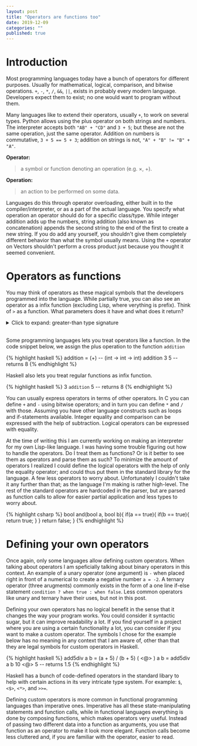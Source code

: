 ```yaml
---
layout: post
title: "Operators are functions too"
date: 2019-12-09
categories: ""
published: true
---
```


# Introduction

Most programming languages today have a bunch of operators for different 
purposes. Usually for mathematical, logical, comparison, and bitwise 
operations. `+`, `-`, `*`, `/`, `&&`, `||`, exists in probably every modern 
language. Developers expect them to exist; no one would want to program without them.

Many languages like to extend their operators, usually `+`, to work on several 
types. Python allows using the plus operator on both strings and 
numbers. The interpreter accepts both `"AB" + "CD"` and `3 + 5`; 
but these are not the same operation, just the same operator. 
Addition on numbers is commutative, `3 + 5 == 5 + 3`; addition on 
strings is not, `"A" + "B" != "B" + "A"`.


**Operator:** 
> a symbol or function denoting an operation (e.g. ×, +).

**Operation:** 
> an action to be performed on some data.

Languages do this through operator overloading, either built in to the 
compiler/interpreter, or as a part of the actual language. You specify 
what operation an operator should do for a specific class/type. While integer addition 
adds up the numbers, string addition
(also known as concatenation) appends the second string to the end of the first to 
create a new string. If you do add any yourself, you shouldn't give them 
completely different behavior than what the symbol usually means. 
Using the `+` operator on Vectors shouldn't perform a cross product just 
because you thought it seemed convenient. 


# Operators as functions
You may think of operators as these magical symbols that the developers 
programmed into the language. While partially true, you can also see an 
operator as a infix function (excluding Lisp, where verything is prefix). 
Think of `>` as a function. What parameters does it have and what does 
it return?

<details class="details">
<summary class="summary">Click to expand: greater-than type signature</summary>
{% highlight fsharp %}
(int -> int -> bool)
{% endhighlight %}
In a more familiar style: 
{% highlight csharp %}
bool greaterThan(int a, int b);
{% endhighlight %}
This is not accounting for any other possible operator overloading, 
such as strings or other number types (eg. float/double).
</details>
<br/>

Some programming languages lets you treat operators like a function. In the code 
snippet below, we assign the plus operation to the function `addition`

{% highlight haskell %}
addition = (+) -- (int -> int -> int)
addition 3 5 -- returns 8
{% endhighlight %}

Haskell also lets you treat regular functions as infix function.

{% highlight haskell %}
3 `addition` 5 -- returns 8
{% endhighlight %}

You can usually express operators in terms of other operators. In C you 
can define `+` and `-` using bitwise operators; and in turn you can 
define `*` and `/` with those. Assuming you have other language constructs 
such as loops and if-statements available. Integer equality and comparison 
can be expressed with the help of subtraction. Logical operators can be 
expressed with equality. 

At the time of writing this I am currently working on making an interpreter 
for my own Lisp-like language. I was having some trouble figuring out how to 
handle the operators. Do I treat them as functions? Or is it better to 
see them as operators and parse them as such? To minimize the amount of 
operators I realized I could define the logical operators with the help 
of only the equality operator; and could thus put them in the standard 
library for the language. A few less operators to worry about. 
Unfortunately I couldn't take it any further than that; as the language 
I'm making is rather high-level. The rest of the standard operators 
are hardcoded in the parser, but are parsed as function calls to 
allow for easier partial application and less types to worry about.

{% highlight csharp %}
bool and(bool a, bool b){
  if(a == true){
    if(b == true){
      return true;
    }
  }
  return false;
}
{% endhighlight %}

# Defining your own operators

Once again, only some languages allow defining custom operators. 
When talking about operators I am speficially talking about 
binary operators in this context. 
An example of a unary operator (one argument) is `-` when placed 
right in front of a numerical to create a negative number `a = -2`.
A ternary operator (three arugments) commonly exists in the form of a 
one line if-else statement `condition ? when true : when false`.
Less common operators like unary and ternary have their uses, but
not in this post.

Defining your own operators has no logical benefit in the sense that it 
changes the way your program works. You could consider it syntactic sugar, 
but it can improve readability a lot. If you find yourself in a project where 
you are using a certain functionality a lot, you can consider if you 
want to make a custom operator. The symbols I chose for the example below has
no meaning in any context that I am aware of, other than that they are legal 
symbols for custom operators in Haskell.

{% highlight haskell %}
add5div a b = (a + 5) / (b + 5)
( <@> ) a b = add5div a b
10 <@> 5 -- returns 1.5
{% endhighlight %}

Haskell has a bunch of code-defined operators in the standard libary 
to help with certain actions in its very intricate type system. For 
example: `$`, `<$>`, `<*>`, and `>>=`.

Defining custom operators is more common in functional programming languages than 
imperative ones. Imperative has all these state-manipulating statements 
and function calls, while in functional languages everything is done 
by composing functions, which makes operators very useful. Instead of 
passing two different data into a function as arguments, you use that function 
as an operator to make it look more elegant. Function calls become less 
cluttered and, if you are familiar with the operator, easier to read.